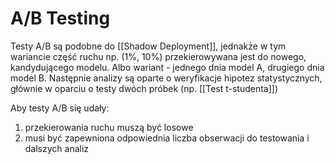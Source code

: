 # A/B Testing
Testy A/B są podobne do [[Shadow Deployment]], jednakże w tym wariancie część ruchu np. (1%, 10%) przekierowywana jest do nowego, kandydującego modelu. Albo wariant - jednego dnia model A, drugiego dnia model B. Następnie analizy są oparte o weryfikacje hipotez statystycznych, głównie w oparciu o testy dwóch próbek (np. [[Test t-studenta]])

Aby testy A/B się udały: 
1. przekierowania ruchu muszą być losowe
2. musi być zapewniona odpowiednia liczba obserwacji do testowania i dalszych analiz
